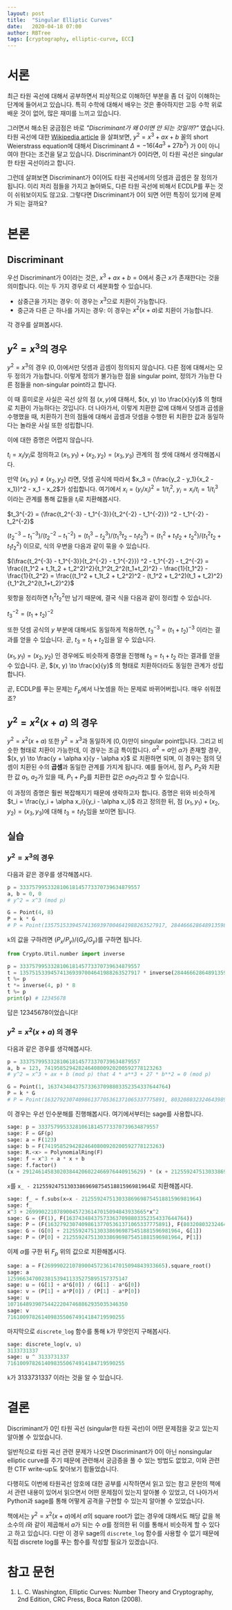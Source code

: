 ```yaml
---
layout: post
title:  "Singular Elliptic Curves"
date:   2020-04-18 07:00
author: RBTree
tags: [cryptography, elliptic-curve, ECC]
---
```


# 서론

최근 타원 곡선에 대해서 공부하면서 피상적으로 이해하던 부분을 좀 더 깊이 이해하는 단계에 들어서고 있습니다. 특히 수학에 대해서 배우는 것은 좋아하지만 고등 수학 위로 배운 것이 없어, 많은 재미를 느끼고 있습니다.

그러면서 해소된 궁금점은 바로 *"Discriminant가 왜 0이면 안 되는 것일까?"* 였습니다. 타원 곡선에 대한 [Wikipedia article](https://en.wikipedia.org/wiki/Elliptic_curve) 을 살펴보면, $y^2 = x^3 + ax + b$ 꼴의 short Weierstrass equation에 대해서 Discriminant $\Delta = -16(4a^3 + 27b^2)$ 가 0이 아니여야 한다는 조건을 달고 있습니다. Discriminant가 0이라면, 이 타원 곡선은 singular한 타원 곡선이라고 합니다.

그런데 살펴보면 Discriminant가 0이어도 타원 곡선에서의 덧셈과 곱셈은 잘 정의가 됩니다. 이리 저리 점들을 가지고 놀아봐도, 다른 타원 곡선에 비해서 ECDLP를 푸는 것이 쉬워보이지도 않고요. 그렇다면 Discriminant가 0이 되면 어떤 특징이 있기에 문제가 되는 걸까요?

# 본론

## Discriminant

우선 Discriminant가 0이라는 것은, $x^3 + ax + b = 0$에서 중근 $x$가 존재한다는 것을 의미합니다. 이는 두 가지 경우로 더 세분화할 수 있습니다.

- 삼중근을 가지는 경우: 이 경우는 $x^3$으로 치환이 가능합니다.
- 중근과 다른 근 하나를 가지는 경우: 이 경우는 $x^2(x+a)$로 치환이 가능합니다.

각 경우를 살펴봅시다.

## $y^2=x^3$의 경우

$y^2 = x^3$의 경우 $(0, 0)$에서만 덧셈과 곱셈이 정의되지 않습니다. 다른 점에 대해서는 모두 정의가 가능합니다. 이렇게 정의가 불가능한 점을 singular point, 정의가 가능한 다른 점들을 non-singular point라고 합니다.

이 때 흥미로운 사실은 곡선 상의 점 $(x, y)$에 대해서, $(x, y) \to \frac{x}{y}$ 의 형태로 치환이 가능하다는 것입니다. 더 나아가서, 이렇게 치환한 값에 대해서 덧셈과 곱셈을 수행했을 때, 치환하기 전의 점들에 대해서 곱셈과 덧셈을 수행한 뒤 치환한 값과 동일하다는 놀라운 사실 또한 성립합니다.

이에 대한 증명은 어렵지 않습니다.

$t_i = x_i/y_i$로 정의하고 $(x_1, y_1) + (x_2, y_2) = (x_3, y_3)$ 관계의 점 셋에 대해서 생각해봅시다.

만약 $(x_1, y_1) \neq (x_2, y_2)$ 라면, 덧셈 공식에 따라서 $x_3 = (\frac{y_2 - y_1}{x_2 - x_1})^2 - x_1 - x_2$가 성립합니다. 여기에서 $x_i = (y_i / x_i)^2 = 1/t_i^2$, $y_i = x_i / t_i = 1 / t_i^3$ 이라는 관계를 통해 값들을 $t_i$로 치환해봅시다.

$t_3^{-2} = (\frac{t_2^{-3} - t_1^{-3}}{t_2^{-2} - t_1^{-2}}) ^2 - t_1^{-2} - t_2^{-2}$

$(t_2^{-3} - t_1^{-3})/(t_2^{-2} - t_1^{-2}) = (t_1^3 - t_2^3)/(t_1^3t_2 - t_1t_2^3) = (t_1^2 + t_1t_2 + t_2^2) / (t_1^2t_2 + t_1t_2^2)$ 이므로, 식의 우변을 다음과 같이 묶을 수 있습니다.

$(\frac{t_2^{-3} - t_1^{-3}}{t_2^{-2} - t_1^{-2}}) ^2 - t_1^{-2} - t_2^{-2} = \frac{(t_1^2 + t_1t_2 + t_2^2)^2}{t_1^2t_2^2(t_1+t_2)^2} - \frac{1}{t_1^2} - \frac{1}{t_2^2} = \frac{(t_1^2 + t_1t_2 + t_2^2)^2 - (t_1^2 + t_2^2)(t_1 + t_2)^2}{t_1^2t_2^2(t_1+t_2)^2}$

윗항을 정리하면 $t_1^2 t_2^2$만 남기 때문에, 결국 식을 다음과 같이 정리할 수 있습니다.

$t_3^{-2} = (t_1 + t_2)^{-2}$

또한 덧셈 공식의 $y$ 부분에 대해서도 동일하게 적용하면, $t_3^{-3} = (t_1 + t_2)^{-3}$ 이라는 결과를 얻을 수 있습니다. 곧, $t_3 = t_1 + t_2$임을 알 수 있습니다.

$(x_1, y_1) = (x_2, y_2)$ 인 경우에도 비슷하게 증명을 진행해 $t_3 = t_1 + t_2$ 라는 결과를 얻을 수 있습니다. 곧, $(x, y) \to \frac{x}{y}$ 의 형태로 치환하더라도 동일한 관계가 성립합니다.

곧, ECDLP를 푸는 문제는 $F_p$에서 나눗셈을 하는 문제로 바뀌어버립니다. 매우 쉬워졌죠?

## $y^2 = x^2(x+a)$ 의 경우

$y^2 = x^2(x+a)$ 또한 $y^2 = x^3$과 동일하게 $(0, 0)$만이 singular point입니다. 그리고 비슷한 형태로 치환이 가능한데, 이 경우는 조금 특이합니다. $\alpha ^ 2 = a$인 $\alpha$가 존재할 경우,  $(x, y) \to \frac{y + \alpha x}{y - \alpha x}$ 로 치환하면 되며, 이 경우는 점의 덧셈이 치환된 수의 **곱셈**과 동일한 관계를 가지게 됩니다. 예를 들어서, 점 $P_1$, $P_2$와 치환한 값 $a_1$, $a_2$가 있을 때, $P_1 + P_2$를 치환한 값은 $a_1 a_2$라고 할 수 있습니다.

이 과정의 증명은 훨씬 복잡해지기 때문에 생락하고자 합니다. 증명은 위와 비슷하게 $t_i = \frac{y_i + \alpha x_i}{y_i - \alpha x_i}$ 라고 정의한 뒤, 점 $(x_1, y_1) + (x_2, y_2) = (x_3, y_3)$에 대해 $t_3 = t_1t_2$임을 보이면 됩니다.

## 실습

### $y^2 = x^3$의 경우

다음과 같은 경우를 생각해봅시다.

```python
p = 333757995332810618145773370739634879557
a, b = 0, 0
# y^2 = x^3 (mod p)

G = Point(4, 8)
P = k * G
# P = Point(135751533945741369397004641988263527917, 284466628648913598993600483962062966114)
```

`k`의 값을 구하려면 $(P_x / P_y) / (G_x / G_y)$를 구하면 됩니다.

```python
from Crypto.Util.number import inverse

p = 333757995332810618145773370739634879557
t = 135751533945741369397004641988263527917 * inverse(284466628648913598993600483962062966114, p)
t %= p
t *= inverse(4, p) * 8
t %= p
print(p) # 12345678
```

답은 12345678이었습니다!

### $y^2 = x^2(x+a)$ 의 경우

다음과 같은 경우를 생각해봅시다.

```python
p = 333757995332810618145773370739634879557
a, b = 123, 74195852942824640800920200592778123263
# y^2 = x^3 + ax + b (mod p) that 4 * a**3 + 27 * b**2 = 0 (mod p)

G = Point(1, 163743484375733637098803352354337644764)
P = k * G
# P = Point(163279230740986137705361371065337775891, 80320803232464398971954693727558296148)
```

이 경우는 우선 인수분해를 진행해봅시다. 여기에서부터는 sage를 사용합니다.

```python
sage: p = 333757995332810618145773370739634879557
sage: F = GF(p)
sage: a = F(123)
sage: b = F(74195852942824640800920200592778123263)
sage: R.<x> = PolynomialRing(F)
sage: f = x^3 + a * x + b
sage: f.factor()
(x + 291246145830203844206022466976440915629) * (x + 21255924751303386969875451881596981964)^2
```

`x`를 `x_ - 21255924751303386969875451881596981964`로 치환해봅시다.

```python
sage: f_ = f.subs(x=x - 21255924751303386969875451881596981964)
sage: f_
x^3 + 269990221078900457236147015094843933665*x^2
sage: G = (F(1), F(163743484375733637098803352354337644764))
sage: P = (F(163279230740986137705361371065337775891), F(80320803232464398971954693727558296148))
sage: G = (G[0] + 21255924751303386969875451881596981964, G[1])
sage: P = (P[0] + 21255924751303386969875451881596981964, P[1])
```

이제 $\alpha$를 구한 뒤 $F_p$ 위의 값으로 치환해봅시다.

```python
sage: a = F(269990221078900457236147015094843933665).square_root()
sage: a
125966347002381539411335275895157375147
sage: u = (G[1] + a*G[0]) / (G[1] - a*G[0])
sage: v = (P[1] + a*P[0]) / (P[1] - a*P[0])
sage: u
107164893907544222047468862935035346350
sage: v
71610097826140983550674914184719590255
```

마지막으로 `discrete_log` 함수를 통해 `k`가 무엇인지 구해봅시다.

```python
sage: discrete_log(v, u)
3133731337
sage: u ^ 3133731337
71610097826140983550674914184719590255
```

`k`가 3133731337 이라는 것을 알 수 있습니다.

# 결론

Discriminant가 0인 타원 곡선 (singular한 타원 곡선)이 어떤 문제점을 갖고 있는지 알아볼 수 있었습니다.

일반적으로 타원 곡선 관련 문제가 나오면 Discriminant가 0이 아닌 nonsingular elliptic curve를 주기 때문에 관련해서 궁금증을 풀 수 있는 방법도 없었고, 이와 관련한 CTF write-up도 찾아보기 힘들었습니다.

다행히도 이번에 타원곡선 암호에 대한 공부를 시작하면서 읽고 있는 참고 문헌의 책에서 관련 내용이 있어서 읽으면서 어떤 문제점이 있는지 알아볼 수 있었고, 더 나아가서 Python과 sage를 통해 어떻게 공격을 구현할 수 있는지 알아볼 수 있었습니다.

책에서는 $y^2 = x^2(x+a)$에서 $a$의 square root가 없는 경우에 대해서도 해당 값을 복소수의 $i$와 같이 제곱해서 $a$가 되는 수 $\alpha$를 정의한 뒤 이를 통해서 비슷하게 할 수 있다고 하고 있습니다. 다만 이 경우 sage의 `discrete_log` 함수를 사용할 수 없기 때문에 직접 discrete log를 푸는 함수를 작성할 필요가 있겠습니다.

# 참고 문헌

1. L. C. Washington, Elliptic Curves: Number Theory and Cryptography, 2nd Edition, CRC Press, Boca Raton (2008).
